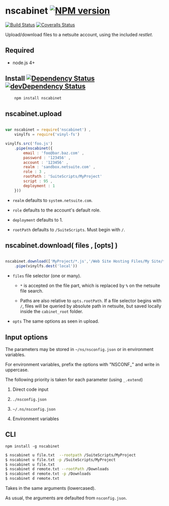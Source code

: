 # nscabinet [![NPM version][npm-image]][npm-url]
[![Build Status][travis-image]][travis-url] [![Coveralls Status][coveralls-image]][coveralls-url]

Upload/download files to a netsuite account, using the included _restlet_.

## Required
 * node.js 4+

## Install [![Dependency Status][david-image]][david-url] [![devDependency Status][david-image-dev]][david-url-dev]
```bash
    npm install nscabinet
```

## nscabinet.upload

```javascript

var nscabinet = require('nscabinet') ,
	vinylfs = require('vinyl-fs')

vinylfs.src('foo.js')
	.pipe(nscabinet({
		email : 'foo@bar.baz.com' ,
		password : '123456' ,
		account : '123456' ,
		realm : 'sandbox.netsuite.com' ,
		role : 3 ,
		rootPath : 'SuiteScripts/MyProject'
		script : 95 ,
		deployment : 1
	}))

```

 * `realm` defaults to `system.netsuite.com`.
	
 * `role` defaults to the account's default role.
	
 * `deployment` defaults to 1.
	
 * `rootPath` defaults to `/SuiteScripts`. Must begin with `/`.

## nscabinet.download( files , [opts] )

```javascript

nscabinet.download(['MyProject/*.js','/Web Site Hosting Files/My Site/*.html'])
	.pipe(vinylfs.dest('local'))

```

  * `files` file selector (one or many).
    
    * `*` is accepted on the file part, which is replaced by `%` on the netsuite file search.
    
    * Paths are also relative to `opts.rootPath`. If a file selector begins with `/`, files will be queried
      by absolute path in netsuite, but saved locally inside the `cabinet_root` folder.
  
  * `opts` The same options as seen in upload.


## Input options

The parameters may be stored in `~/ns/nsconfig.json` or in environment variables.

For environment variables, prefix the options with "NSCONF_" and write in uppercase.

The following priority is taken for each parameter (using `_.extend`)

 1. Direct code input

 2. `./nsconfig.json`

 2. `~/.ns/nsconfig.json`

 3. Environment variables



## CLI

	npm install -g nscabinet

```bash
$ nscabinet u file.txt  --rootpath /SuiteScripts/MyProject
$ nscabinet u file.txt -p /SuiteScripts/MyProject
$ nscabinet u file.txt
$ nscabinet d remote.txt --rootPath /Downloads
$ nscabinet d remote.txt -p /Downloads
$ nscabinet d remote.txt
```

Takes in the same arguments (lowercased).

As usual, the arguments are defaulted from `nsconfig.json`.


[travis-url]: https://travis-ci.org/suiteplus/nscabinet
[travis-image]: https://img.shields.io/travis/suiteplus/nscabinet.svg

[coveralls-url]: https://coveralls.io/r/suiteplus/nscabinet
[coveralls-image]: http://img.shields.io/coveralls/suiteplus/nscabinet/master.svg

[david-url]: https://david-dm.org/suiteplus/nscabinet
[david-image]: https://david-dm.org/suiteplus/nscabinet.svg

[david-url-dev]: https://david-dm.org/suiteplus/nscabinet#info=devDependencies
[david-image-dev]: https://david-dm.org/suiteplus/nscabinet/dev-status.svg

[npm-url]: https://npmjs.org/package/nscabinet
[npm-image]: http://img.shields.io/npm/v/nscabinet.svg
